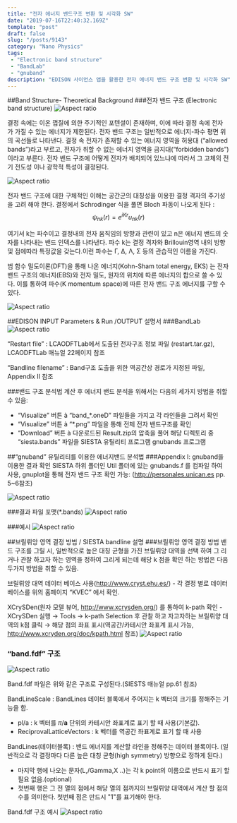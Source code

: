 ```yaml
---
title: "전자 에너지 밴드구조 변환 및 시각화 SW"
date: "2019-07-16T22:40:32.169Z"
template: "post"
draft: false
slug: "/posts/9143"
category: "Nano Physics"
tags: 
 - "Electronic band structure"
 - "BandLab"
 - "gnuband"
description: "EDISON 사이언스 앱을 활용한 전자 에너지 밴드 구조 변환 및 시각화 SW"
---
```


##Band Structure- Theoretical Background
###전자 밴드 구조 (Electronic band structure)
![Aspect ratio](/media/POST/9143/0.jpg)

결정 속에는 이온 껍질에 의한 주기적인 포텐셜이 존재하며, 이에 따라 결정 속에 전자 가 가질 수 있는 에너지가 제한된다. 전자 밴드 구조는 일반적으로 에너지-파수 평면 위의 곡선들로 나타낸다. 결정 속 전자가 존재할 수 있는 에너지 영역을 허용대 (“allowed bands”)라고 부르고, 전자가 취할 수 없는 에너지 영역을 금지대(“forbidden bands”)이라고 부른다. 전자 밴드 구조에 어떻게 전자가 배치되어 있느냐에 따라서 그 고체의 전기 전도성 이나 광학적 특성이 결정된다.

![Aspect ratio](/media/POST/9143/1.jpg)

전자 밴드 구조에 대한 구체적인 이해는 공간군의 대칭성을 이용한 결정 격자의 주기성 을 고려 해야 한다. 결정에서 Schrodinger 식을 풀면 Bloch 파동이 나오게 된다 :
$$
\psi_{n k}(r)=e^{i K r} u_{n k}(r)
$$

여기서 k는 파수이고 결정내의 전자 움직임의 방향과 관련이 있고 n은 에너지 밴드의 숫자를 나타내는 밴드 인덱스를 나타낸다. 파수 k는 결정 격자와 Brillouin영역 내의 방향 및 점에따라 특정값을 갖는다.이런 파수는 Γ, Δ, Λ, Σ 등의 관습적인 이름을 가진다.


범 함수 밀도이론(DFT)을 통해 나온 에너지(Kohn-Sham total energy, EKS) 는 전자 밴드 구조의 에너지(EBS)와 전자 밀도, 원자의 위치에 따른 에너지의 합으로 쓸 수 있다. 이를 통하여 파수(K momentum space)에 따른 전자 밴드 구조 에너지를 구할 수 있다.

![Aspect ratio](/media/POST/9143/2.jpg)

##EDISON INPUT Parameters & Run /OUTPUT 설명서
###BandLab
![Aspect ratio](/media/POST/9143/3.jpg)

“Restart file” : LCAODFTLab에서 도출된 전자구조 정보 파일 (restart.tar.gz), LCAODFTLab 매뉴얼 22페이지 참조

“Bandline filename” : Band구조 도출을 위한 역공간상 경로가 지정된 파일, Appendix II 참조

###밴드 구조 분석법
계산 후 에너지 밴드 분석을 위해서는 다음의 세가지 방법을 취할 수 있음:
- “Visualize” 버튼 à “band_*.oneD” 파일들을 가지고 각 라인들을 그려서 확인
- “Visualize” 버튼 à “*.png” 파일을 통해 전체 전자 밴드구조를 확인
- “Download” 버튼 à 다운로드된 Result.zip의 압축을 풀어 해당 디렉토리 중 “siesta.bands” 파일을 SIESTA 유틸리티 프로그램 gnubands 프로그램


##“gnuband” 유틸리티를 이용한 에너지밴드 분석법
###Appendix I: gnuband을 이용한 결과 확인
SIESTA 하위 폴더인 Util 폴더에 있는 gnubands.f 를 컴파일 하여 사용, gnuplot을 통해 전자 밴드 구조 확인 가능: (http://personales.unican.es pp. 5~6참조)

![Aspect ratio](/media/POST/9143/4.jpg)

###결과 파일 포맷(*.bands)
![Aspect ratio](/media/POST/9143/5.jpg)

###예시
![Aspect ratio](/media/POST/9143/6.jpg)

##브릴뤼앙 영역 결정 방법 / SIESTA bandline 설명
###브릴뤼앙 영역 결정 방법
밴드 구조를 그릴 시, 일반적으로 높은 대칭 균형을 가진 브릴뤼앙 대역을 선택 하여 그 리거나 관찰 하고자 하는 영역을 정하여 그리게 되는데 해당 k 점을 확인 하는 방법은 다음 두가지 방법을 취할 수 있음.

브릴뤼앙 대역 데이터 베이스 사용(http://www.cryst.ehu.es/)
    - 각 결정 별로 데이터 베이스를 위의 홈페이지 “KVEC” 에서 확인.

XCrySDen(원자 모델 뷰어, http://www.xcrysden.org/) 를 통하여 k-path 확인
    - XCrySDen 실행 $\rightarrow$ Tools $\rightarrow$ k-path Selection 후 관찰 하고 자고자하는 브릴뤼양 대역의 k점 클릭 $\rightarrow$ 해당 점의 좌표 표시(역공간/카테시안 좌표계 표시 가능, http://www.xcryden.org/doc/kpath.html 참조)
![Aspect ratio](/media/POST/9143/7.jpg)

### “band.fdf” 구조
![Aspect ratio](/media/POST/9143/8.jpg)

Band.fdf 파일은 위와 같은 구조로 구성된다.(SIESTS 매뉴얼 pp.61 참조)

BandLineScale : BandLines 데이터 블록에서 주어지는 k 벡터의 크기를 정해주는 기능을 함.

- pl/a : k 벡터를 $\pi / \mathbf{a}$ 단위의 카테시안 좌표계로 표기 할 때 사용(기본값).
- ReciprovalLatticeVectors : k 벡터를 역공간 좌표계로 표기 할 때 사용

BandLines(데이터블록) : 밴드 에너지를 계산할 라인을 정해주는 데이터 블록이다. (일반적으로 각 결정마다 다른 높은 대칭 균형(high symmetry) 방향으로 정하게 된다.) 
- 마지막 행에 나오는 문자(L,/Gamma,X ..)는 각 k point의 이름으로 반드시 표기 할 필요 없음.(optional)
- 첫번째 행은 그 전 열의 점에서 해당 열의 점까지의 브릴뤼양 대역에서 계산 할 점의 수를 의미한다. 첫번째 점은 만드시 "1"를 표기해야 한다.


 Band.fdf 구조 예시
 ![Aspect ratio](/media/POST/9143/9.jpg)

